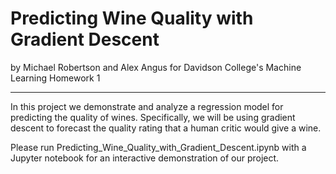# Predicting Wine Quality with Gradient Descent

by Michael Robertson and Alex Angus for Davidson College's Machine Learning Homework 1

---

In this project we demonstrate and analyze a regression model for predicting the quality of wines. Specifically, we will be using gradient descent to forecast the quality rating that a human critic would give a wine.


Please run Predicting_Wine_Quality_with_Gradient_Descent.ipynb with a Jupyter notebook for an interactive demonstration of our project. 

